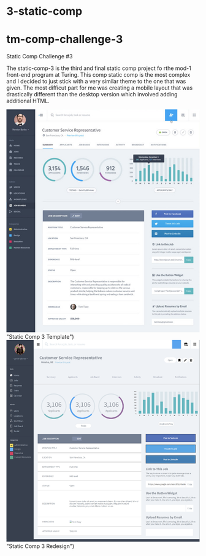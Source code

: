 # 3-static-comp
# tm-comp-challenge-3

Static Comp Challenge #3

The static-comp-3 is the third and final static comp project fo rthe mod-1 front-end program at Turing. This comp static comp is the most complex and I decided to just stick with a very similar theme to the one that was given. The most difficut part for me was creating a mobile layout that was drastically different than the desktop version which involved adding additional HTML.

![static-comp-3-template](StaticComp3-fireShot.png) "Static Comp 3 Template")
![static-comp-3-redesign](staticComp3-AWversion.png) "Static Comp 3 Redesign")
